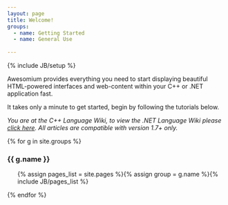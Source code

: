 ```yaml
---
layout: page
title: Welcome!
groups:
  - name: Getting Started
  - name: General Use
  
---
```

{% include JB/setup %}

Awesomium provides everything you need to start displaying beautiful HTML-powered interfaces and web-content within your C++ or .NET application fast.

It takes only a minute to get started, begin by following the tutorials below.

_You are at the <span class="highlight">C++ Language</span> Wiki, to view the .NET Language Wiki please [click here](http://wiki.awesomium.net). All articles are compatible with version 1.7+ only._

{% for g in site.groups %}
### {{ g.name }}
<ul class="truncate">{% assign pages_list = site.pages %}{% assign group = g.name %}{% include JB/pages_list %}</ul>
{% endfor %}
